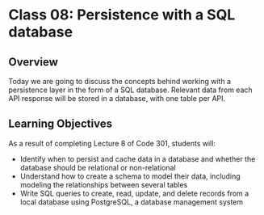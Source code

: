 # Class 08: Persistence with a SQL database

## Overview

Today we are going to discuss the concepts behind working with a persistence layer in the form of a SQL database. Relevant data from each API response will be stored in a database, with one table per API.

## Learning Objectives

As a result of completing Lecture 8 of Code 301, students will:
- Identify when to persist and cache data in a database and whether the database should be relational or non-relational
- Understand how to create a schema to model their data, including modeling the relationships between several tables
- Write SQL queries to create, read, update, and delete records from a local database using PostgreSQL, a database management system
